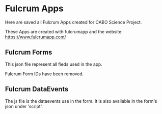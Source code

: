 # Fulcrum Apps

Here are saved all Fulcrum Apps created for CABO Science Project.

These Apps are created with fulcrumapp and the website: https://www.fulcrumapp.com/

## Fulcrum Forms

This json file represent all fieds used in the app.

Fulcrum Form IDs have been removed.

## Fulcrum DataEvents

The js file is the dataevents use in the form. It is also available in the form's json under 'script'.
